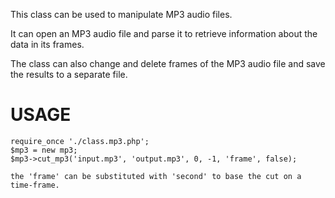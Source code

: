 This class can be used to manipulate MP3 audio files.

It can open an MP3 audio file and parse it to retrieve information about the data in its frames.

The class can also change and delete frames of the MP3 audio file and save the results to a separate file.

# USAGE

    require_once './class.mp3.php';
    $mp3 = new mp3;
    $mp3->cut_mp3('input.mp3', 'output.mp3', 0, -1, 'frame', false);
    
`the 'frame' can be substituted with 'second' to base the cut on a time-frame.`

